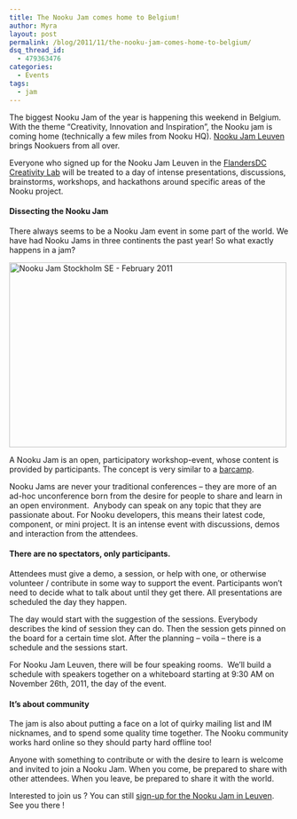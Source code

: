 ```yaml
---
title: The Nooku Jam comes home to Belgium!
author: Myra
layout: post
permalink: /blog/2011/11/the-nooku-jam-comes-home-to-belgium/
dsq_thread_id:
  - 479363476
categories:
  - Events
tags:
  - jam
---
```


  <p>
    The biggest Nooku Jam of the year is happening this weekend in Belgium. With the theme “Creativity, Innovation and Inspiration”, the Nooku jam is coming home (technically a few miles from Nooku HQ). <a href="http://www.eventbrite.com/event/2326534728">Nooku Jam Leuven</a> brings Nookuers from all over.
  </p>
  
  <p>
    Everyone who signed up for the Nooku Jam Leuven in the <a href="http://www.flandersdc.be/en">FlandersDC Creativity Lab</a> will be treated to a day of intense presentations, discussions, brainstorms, workshops, and hackathons around specific areas of the Nooku project.
  </p>
  
  <h4 dir="ltr">
    Dissecting the Nooku Jam
  </h4>
  
  <p>
    There always seems to be a Nooku Jam event in some part of the world. We have had Nooku Jams in three continents the past year! So what exactly happens in a jam?
  </p>
  
  <p>
    <a title="Nooku Jam Stockholm SE - February 2011 by Nooku, on Flickr" href="http://www.flickr.com/photos/nooku/5516536345/"><img src="http://farm6.staticflickr.com/5133/5516536345_085e09e578.jpg" alt="Nooku Jam Stockholm SE - February 2011" width="500" height="333" /></a>
  </p>
  
  <p>
    A Nooku Jam is an open, participatory workshop-event, whose content is provided by participants. The concept is very similar to a <a href="http://barcamp.org/w/page/405173/TheRulesOfBarCamp">barcamp</a>.
  </p>
  
  <p>
    <!--more-->
  </p>
  
  <p>
    Nooku Jams are never your traditional conferences &#8211; they are more of an ad-hoc unconference born from the desire for people to share and learn in an open environment.  Anybody can speak on any topic that they are passionate about. For Nooku developers, this means their latest code, component, or mini project. It is an intense event with discussions, demos and interaction from the attendees.
  </p>
  
  <h4 dir="ltr">
    There are no spectators, only participants.
  </h4>
  
  <p>
    Attendees must give a demo, a session, or help with one, or otherwise volunteer / contribute in some way to support the event. Participants won&#8217;t need to decide what to talk about until they get there. All presentations are scheduled the day they happen.
  </p>
  
  <p>
    The day would start with the suggestion of the sessions. Everybody describes the kind of session they can do. Then the session gets pinned on the board for a certain time slot. After the planning – voila – there is a schedule and the sessions start.
  </p>
  
  <p>
    For Nooku Jam Leuven, there will be four speaking rooms.  We&#8217;ll build a schedule with speakers together on a whiteboard starting at 9:30 AM on November 26th, 2011, the day of the event.
  </p>
  
  <h4 dir="ltr">
    It’s about community
  </h4>
  
  <p>
    The jam is also about putting a face on a lot of quirky mailing list and IM nicknames, and to spend some quality time together. The Nooku community works hard online so they should party hard offline too!
  </p>
  
  <p>
    Anyone with something to contribute or with the desire to learn is welcome and invited to join a Nooku Jam. When you come, be prepared to share with other attendees. When you leave, be prepared to share it with the world.
  </p>
  
  <p>
    Interested to join us ? You can still <a href="http://nj11leuven.eventbrite.com/">sign-up for the Nooku Jam in Leuven</a>. See you there !
  </p>
